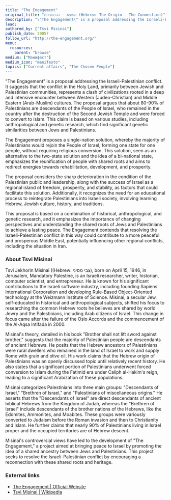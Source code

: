 ```yaml
---
title: "The Engagement"
original_title: "המוצא – ההתחברות (Hebrew: The Origin - The Connection)"
description: "\"The Engagement\" is a proposal addressing the Israeli-Palestinian conflict. It suggests that the conflict in the Holy Land, primarily between Jewish and Palestinian communities, represents a clash of civilizations rooted in a deep and intensive encounter between Western (Judeo-Christian) and Middle Eastern (Arab-Muslim) cultures. The proposal argues that about 80-90% of Palestinians are descendants of the People of Israel, who remained in the country after the destruction of the Second Jewish Temple and were forced to convert to Islam. This claim is based on various studies, including anthropological and genetic research, which find significant genetic similarities between Jews and Palestinians."
lead:
authored_by: ["Tsvi Misinai"]
publish_date: 2005?
follow_url: "http://the-engagement.org/"
menu:
  resources:
    parent: "browse"
medium: ["Манифест"]
medium_icon: "manifesto"
topics: ["Current affairs", "The Chosen People"]
---
```


"The Engagement" is a proposal addressing the Israeli-Palestinian conflict. It suggests that the conflict in the Holy Land, primarily between Jewish and Palestinian communities, represents a clash of civilizations rooted in a deep and intensive encounter between Western (Judeo-Christian) and Middle Eastern (Arab-Muslim) cultures. The proposal argues that about 80-90% of Palestinians are descendants of the People of Israel, who remained in the country after the destruction of the Second Jewish Temple and were forced to convert to Islam. This claim is based on various studies, including anthropological and genetic research, which find significant genetic similarities between Jews and Palestinians.

The Engagement proposes a single-nation solution, whereby the majority of Palestinians would rejoin the People of Israel, forming one state for one people, without requiring religious conversion. This solution, seen as an alternative to the two-state solution and the idea of a bi-national state, emphasizes the reunification of people with shared roots and aims to redirect energies towards rehabilitation, development, and prosperity.

The proposal considers the sharp deterioration in the condition of the Palestinian public and leadership, along with the success of Israel as a regional island of freedom, prosperity, and stability, as factors that could facilitate this solution. Additionally, it recognizes the need for an educational process to reintegrate Palestinians into Israeli society, involving learning Hebrew, Jewish culture, history, and traditions.

This proposal is based on a combination of historical, anthropological, and genetic research, and it emphasizes the importance of changing perspectives and understanding the shared roots of Jews and Palestinians to achieve a lasting peace. The Engagement contends that resolving the Israeli-Palestinian conflict in this way could contribute to a more peaceful and prosperous Middle East, potentially influencing other regional conflicts, including the situation in Iran​. 

### About Tsvi Misinai

Tsvi Jekhorin Misinai ((Hebrew: צבי מסיני), born on April 15, 1946, in Jerusalem, Mandatory Palestine, is an Israeli researcher, writer, historian, computer scientist, and entrepreneur. He is known for his significant contributions to the Israeli software industry, including founding Sapiens International Corporation and developing Rule-Based Object-Oriented technology at the Weizmann Institute of Science. Misinai, a secular Jew, self-educated in historical and anthropological subjects, shifted his focus to researching the common Hebrew roots he believes are shared by world Jewry and the Palestinians, including Arab citizens of Israel. This change in focus came after the failure of the Oslo Accords and the commencement of the Al-Aqsa Intifada in 2000.

Misinai's theory, detailed in his book "Brother shall not lift sword against brother," suggests that the majority of Palestinian people are descendants of ancient Hebrews. He posits that the Hebrew ancestors of Palestinians were rural dwellers who remained in the land of Israel to work and supply Rome with grain and olive oil. His work claims that the Hebrew origin of Palestinians was an openly discussed topic until relatively recent history. He also states that a significant portion of Palestinians underwent forced conversion to Islam during the Fatimid era under Caliph al-Hakim's reign, leading to a significant Arabization of these populations.

Misinai categorizes Palestinians into three main groups: "Descendants of Israel," "Brethren of Israel," and "Palestinians of miscellaneous origins." He asserts that the "Descendants of Israel" are direct descendants of ancient biblical Hebrews from the Kingdom of Judah, whereas the "Brethren of Israel" include descendants of the brother nations of the Hebrews, like the Edomites, Ammonites, and Moabites. These groups were variously converted to Judaism before the Roman invasion and then to Christianity and Islam. He further claims that nearly 90% of Palestinians living in Israel proper and the occupied territories are of Hebrew descent.

Misinai's controversial views have led to the development of "The Engagement," a project aimed at bringing peace to Israel by promoting the idea of a shared ancestry between Jews and Palestinians. This project seeks to resolve the Israeli-Palestinian conflict by encouraging a reconnection with these shared roots and heritage​.

### External links

- [The Engagement | Official Website](http://the-engagement.org/)
- [Tsvi Misinai | Wikipedia](https://en.wikipedia.org/wiki/Tsvi_Misinai)